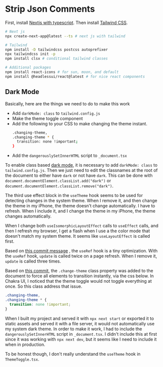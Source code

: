 # Strip Json Comments

First, install [Nextjs with typescript](https://nextjs.org/docs/basic-features/typescript).
Then install [Tailwind CSS](https://tailwindcss.com/docs/guides/nextjs).

```bash
# Next js
npx create-next-app@latest --ts # next js with tailwind

# Tailwind
npm install -D tailwindcss postcss autoprefixer
npx tailwindcss init -p
npm install clsx # conditional tailwind classes

# Additional packages
npm install react-icons # for sun, moon, and default
npm install @headlessui/react@latest # for nice react components
```

## Dark Mode

Basically, here are the things we need to do to make this work

- Add `darkMode: class` to `tailwind.config.js`
- Make the theme toggle component
- Add the following to your CSS to make changing the theme instant.
  ```bash
  .changing-theme,
  .changing-theme * {
    transition: none !important;
  }
  ```
- Add the `dangerouslySetInnerHTML` script to `_document.tsx`

To enable class based [dark mode](https://javascript.plainenglish.io/how-to-create-light-and-dark-mode-toggle-in-next-js-with-tailwind-61e67518fd2d), it is necessary to add `darkMode: class`
to `tailwind.config.js`.
Then we just need to edit the classnames at the root of the document to either have `dark` or not have `dark`.
This can be done with
`document.documentElement.classList.add("dark")` or `document.documentElement.classList.remove("dark")`.

The third use effect block in the `useTheme` hook seems to be used for detecting changes in the system theme.
When I remove it, and then change the theme in my iPhone, the theme doesn't change automatically.
I have to refresh.
When I include it, and I change the theme in my iPhone, the theme changes automatically.

When I change both `useIsomorphicLayoutEffect` calls to `useEffect` calls,
and then I refresh my browser, I get a flash when I use a the color mode that doesn't match my system theme.
It seems like `useLayoutEffect` is called first.

Based on [this commit message](https://github.com/tailwindlabs/tailwindcss.com/commit/17a1257b92885c7793eea99b829be8ab5b3fb686)
, the `useRef` hook is a tiny optimization.
With the `useRef` hook, `update` is called twice on a page refresh.
When I remove it, `update` is called three times.

Based on [this commit](https://github.com/tailwindlabs/tailwindcss.com/commit/8b359ade3d87e2f0d840523a3204169af2788644),
the `.change-theme` class property was added to the document to force
all elements to transition instantly, via the css below.
In Chakra UI, I noticed that the theme toggle would not toggle everything at once.
So this class address that issue.

```css
.changing-theme,
.changing-theme * {
  transition: none !important;
}
```

When I built my project and served it with `npx next start` or exported it to static assets and served it with a file server, it would not automatically use
my system dark theme.
In order to make it work, I had to include the `dangerouslySetInnerHTML` script
in `_document.tsx`.
I didn't include this at first since it was working with `npx next dev`,
but it seems like I need to include it when in production.

To be honest though, I don't really understand the `useTheme` hook in `ThemeToggle.tsx`.
